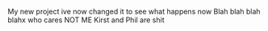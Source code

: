 My new project
ive now changed it to see what happens
now
Blah blah blah blahx
who cares
NOT ME
Kirst and Phil are shit
